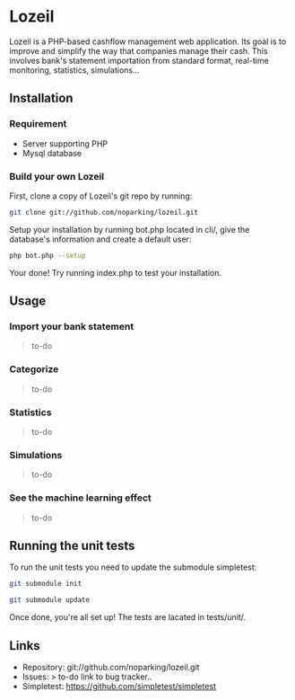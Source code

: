 Lozeil
======

Lozeil is a PHP-based cashflow management web application. Its goal is to improve and simplify the way that companies manage their cash.
This involves bank's statement importation from standard format, real-time monitoring, statistics, simulations...


## Installation

### Requirement
* Server supporting PHP
* Mysql database

### Build your own Lozeil

First, clone a copy of Lozeil's git repo by running:
```bash
git clone git://github.com/noparking/lozeil.git
```

Setup your installation by running bot.php located in cli/, give the database's information and create a default user:
```bash
php bot.php --setup
```

Your done! Try running index.php to test your installation.

## Usage

### Import your bank statement
> to-do

### Categorize
> to-do

### Statistics
> to-do

### Simulations
> to-do

### See the machine learning effect
> to-do

## Running the unit tests

To run the unit tests you need to update the submodule simpletest:
```bash
git submodule init
```
```bash
git submodule update
```

Once done, you're all set up! The tests are lacated in tests/unit/.

## Links

* Repository: git://github.com/noparking/lozeil.git
* Issues:  > to-do link to bug tracker..
* Simpletest: <https://github.com/simpletest/simpletest>

